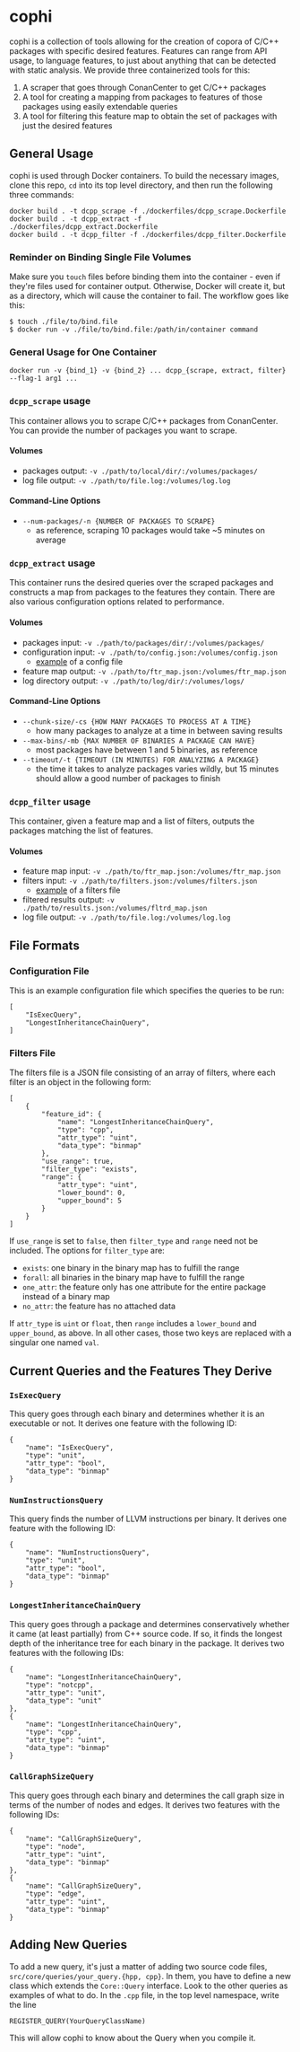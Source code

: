 cophi
=========

cophi is a collection of tools allowing for the creation of copora of C/C++ packages with specific desired features. Features can range from API usage, to language features, to just about anything that can be detected with static analysis. We provide three containerized tools for this:

1. A scraper that goes through ConanCenter to get C/C++ packages
2. A tool for creating a mapping from packages to features of those packages using easily extendable queries
3. A tool for filtering this feature map to obtain the set of packages with just the desired features

## General Usage

cophi is used through Docker containers. To build the necessary images, clone this repo, `cd` into its top level directory, and then run the following three commands:
```
docker build . -t dcpp_scrape -f ./dockerfiles/dcpp_scrape.Dockerfile
docker build . -t dcpp_extract -f ./dockerfiles/dcpp_extract.Dockerfile
docker build . -t dcpp_filter -f ./dockerfiles/dcpp_filter.Dockerfile
```

### Reminder on Binding Single File Volumes
Make sure you `touch` files before binding them into the container - even if they're files used for container output. Otherwise, Docker will create it, but as a directory, which will cause the container to fail. The workflow goes like this:
```
$ touch ./file/to/bind.file
$ docker run -v ./file/to/bind.file:/path/in/container command
```

### General Usage for One Container
```docker run -v {bind_1} -v {bind_2} ... dcpp_{scrape, extract, filter} --flag-1 arg1 ...```

### `dcpp_scrape` usage
This container allows you to scrape C/C++ packages from ConanCenter. You can provide the number of packages you want to scrape.

#### Volumes
- packages output: `-v ./path/to/local/dir/:/volumes/packages/`
- log file output: `-v ./path/to/file.log:/volumes/log.log`

#### Command-Line Options
- `--num-packages/-n {NUMBER OF PACKAGES TO SCRAPE}`
    - as reference, scraping 10 packages would take ~5 minutes on average

### `dcpp_extract` usage
This container runs the desired queries over the scraped packages and constructs a map from packages to the features they contain. There are also various configuration options related to performance.

#### Volumes
- packages input: `-v ./path/to/packages/dir/:/volumes/packages/`
- configuration input: `-v ./path/to/config.json:/volumes/config.json`
    - [example](#configuration-file) of a config file
- feature map output: `-v ./path/to/ftr_map.json:/volumes/ftr_map.json`
- log directory output: `-v ./path/to/log/dir/:/volumes/logs/`

#### Command-Line Options
- `--chunk-size/-cs {HOW MANY PACKAGES TO PROCESS AT A TIME}`
    - how many packages to analyze at a time in between saving results
- `--max-bins/-mb {MAX NUMBER OF BINARIES A PACKAGE CAN HAVE}`
    - most packages have between 1 and 5 binaries, as reference
- `--timeout/-t {TIMEOUT (IN MINUTES) FOR ANALYZING A PACKAGE}`
    - the time it takes to analyze packages varies wildly, but 15 minutes should allow a good number of packages to finish

### `dcpp_filter` usage
This container, given a feature map and a list of filters, outputs the packages matching the list of features.

#### Volumes
- feature map input: `-v ./path/to/ftr_map.json:/volumes/ftr_map.json`
- filters input: `-v ./path/to/filters.json:/volumes/filters.json`
    - [example](#filters-file) of a filters file
- filtered results output: `-v ./path/to/results.json:/volumes/fltrd_map.json`
- log file output: `-v ./path/to/file.log:/volumes/log.log`

## File Formats

### Configuration File
This is an example configuration file which specifies the queries to be run:
```
[
    "IsExecQuery",
    "LongestInheritanceChainQuery",
]
```

### Filters File
The filters file is a JSON file consisting of an array of filters, where each filter is an object in the following form:
```
[
    {
        "feature_id": {
            "name": "LongestInheritanceChainQuery",
            "type": "cpp",
            "attr_type": "uint",
            "data_type": "binmap"
        },
        "use_range": true,
        "filter_type": "exists",
        "range": {
            "attr_type": "uint",
            "lower_bound": 0,
            "upper_bound": 5
        }
    }
]
```
If `use_range` is set to `false`, then `filter_type` and `range` need not be included. The options for `filter_type` are:
- `exists`: one binary in the binary map has to fulfill the range
- `forall`: all binaries in the binary map have to fulfill the range
- `one_attr`: the feature only has one attribute for the entire package instead of a binary map
- `no_attr`: the feature has no attached data

If `attr_type` is `uint` or `float`, then `range` includes a `lower_bound` and `upper_bound`, as above. In all other cases, those two keys are replaced with a singular one named `val`.

## Current Queries and the Features They Derive

### `IsExecQuery`
This query goes through each binary and determines whether it is an executable or not. It derives one feature with the following ID:
```
{
    "name": "IsExecQuery",
    "type": "unit",
    "attr_type": "bool",
    "data_type": "binmap"
}
```

### `NumInstructionsQuery`
This query finds the number of LLVM instructions per binary. It derives one feature with the following ID:
```
{
    "name": "NumInstructionsQuery",
    "type": "unit",
    "attr_type": "bool",
    "data_type": "binmap"
}
```

### `LongestInheritanceChainQuery`
This query goes through a package and determines conservatively whether it came (at least partially) from C++ source code. If so, it finds the longest depth of the inheritance tree for each binary in the package. It derives two features with the following IDs:
```
{
    "name": "LongestInheritanceChainQuery",
    "type": "notcpp",
    "attr_type": "unit",
    "data_type": "unit"
},
{
    "name": "LongestInheritanceChainQuery",
    "type": "cpp",
    "attr_type": "uint",
    "data_type": "binmap"
}
```

### `CallGraphSizeQuery`
This query goes through each binary and determines the call graph size in terms of the number of nodes and edges. It derives two features with the following IDs:
```
{
    "name": "CallGraphSizeQuery",
    "type": "node",
    "attr_type": "uint",
    "data_type": "binmap"
},
{
    "name": "CallGraphSizeQuery",
    "type": "edge",
    "attr_type": "uint",
    "data_type": "binmap"
}
```

## Adding New Queries

To add a new query, it's just a matter of adding two source code files, `src/core/queries/your_query.{hpp, cpp}`. In them, you have to define a new class which extends the `Core::Query` interface. Look to the other queries as examples of what to do. In the `.cpp` file, in the top level namespace, write the line
```
REGISTER_QUERY(YourQueryClassName)
```
This will allow cophi to know about the Query when you compile it.

